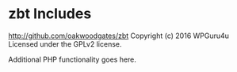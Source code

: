 # zbt Includes #
http://github.com/oakwoodgates/zbt
Copyright (c) 2016 WPGuru4u
Licensed under the GPLv2 license.

Additional PHP functionality goes here.